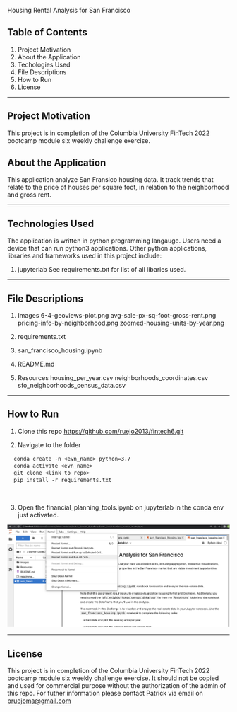 Housing Rental Analysis for San Francisco

## Table of Contents


1. Project Motivation
2. About the Application
3. Techologies Used
4. File Descriptions
5. How to Run
6. License

--------------

## Project Motivation
 This project is in completion of the Columbia University FinTech 2022 bootcamp module six weekly challenge exercise. 


## About the Application

This application analyze San Fransico housing data. It track trends that relate to the price of houses per square foot, in relation to the neighborhood and gross rent. 

-----

## Technologies Used
The application is written in python programming langauge. Users need a device that can run python3 applications. Other python applications, libraries and frameworks used in this project include:

1. jupyterlab
See requirements.txt for list of all libaries used.

---------- 

## File Descriptions
1. Images
    6-4-geoviews-plot.png
    avg-sale-px-sq-foot-gross-rent.png
    pricing-info-by-neighborhood.png
    zoomed-housing-units-by-year.png

2. requirements.txt
3. san_francisco_housing.ipynb
4. README.md
5. Resources
   housing_per_year.csv
   neighborhoods_coordinates.csv
   sfo_neighborhoods_census_data.csv

------------

## How to Run

1. Clone this repo https://github.com/ruejo2013/fintech6.git

2. Navigate to the folder 

  ``` cd <location of file>
    conda create -n <evn_name> python=3.7 
    conda activate <evn_name>
    git clone <link to repo>
    pip install -r requirements.txt 

   
```

    
3. Open the financial_planning_tools.ipynb on jupyterlab in the conda env just activated.

![alt text](Images/analysis_san_fransico.png)




-----------------------------

## License

This project is in completion of the Columbia University FinTech 2022 bootcamp module six weekly challenge exercise. It should not be copied and used for commercial purpose without the authorization of the admin of this repo. For futher information please contact Patrick via email on pruejoma@gmail.com
